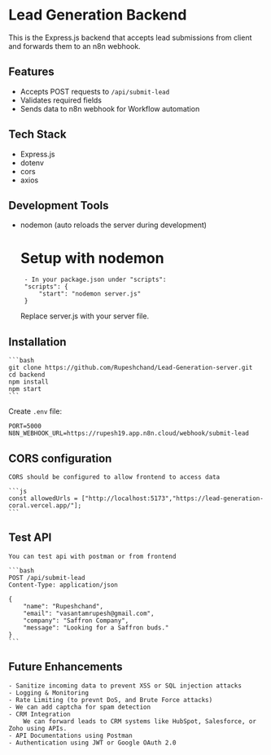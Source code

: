 # Lead Generation Backend

This is the Express.js backend that accepts lead submissions from client and forwards them to an n8n webhook.

## Features
 - Accepts POST requests to `/api/submit-lead`
 - Validates required fields
 - Sends data to n8n webhook for Workflow automation

## Tech Stack
 - Express.js
 - dotenv
 - cors
 - axios

## Development Tools
 - nodemon (auto reloads the server during development)
    # Setup with nodemon
        - In your package.json under "scripts":
        "scripts": {
            "start": "nodemon server.js"
        }
    Replace server.js with your server file.

## Installation
    ```bash
    git clone https://github.com/Rupeshchand/Lead-Generation-server.git
    cd backend
    npm install
    npm start
    ```

Create `.env` file:

    PORT=5000
    N8N_WEBHOOK_URL=https://rupesh19.app.n8n.cloud/webhook/submit-lead

## CORS configuration

    CORS should be configured to allow frontend to access data

    ```js
    const allowedUrls = ["http://localhost:5173","https://lead-generation-coral.vercel.app/"];
    ```

## Test API
    You can test api with postman or from frontend

    ```bash
    POST /api/submit-lead
    Content-Type: application/json

    {
        "name": "Rupeshchand",
        "email": "vasantamrupesh@gmail.com",
        "company": "Saffron Company",
        "message": "Looking for a Saffron buds."
    }
    ```

## Future Enhancements

    - Sanitize incoming data to prevent XSS or SQL injection attacks
    - Logging & Monitoring
    - Rate Limiting (to prevnt DoS, and Brute Force attacks)
    - We can add captcha for spam detection
    - CRM Integration
        We can forward leads to CRM systems like HubSpot, Salesforce, or Zoho using APIs.
    - API Documentations using Postman
    - Authentication using JWT or Google OAuth 2.0
